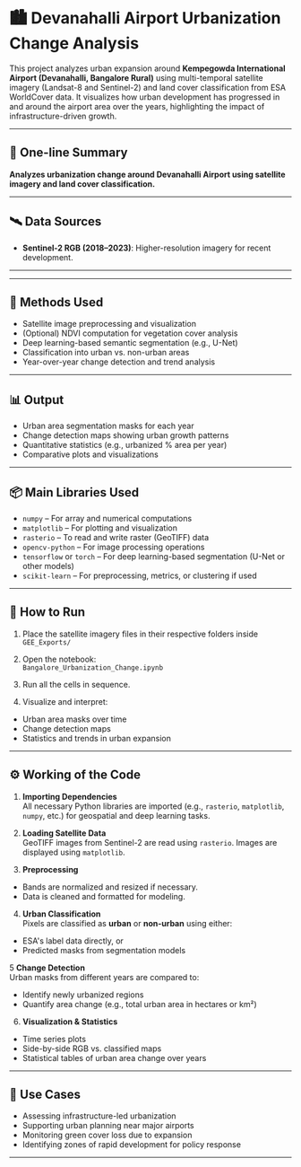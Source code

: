 # 🏙️ Devanahalli Airport Urbanization Change Analysis

This project analyzes urban expansion around **Kempegowda International Airport (Devanahalli, Bangalore Rural)** using multi-temporal satellite imagery (Landsat-8 and Sentinel-2) and land cover classification from ESA WorldCover data. It visualizes how urban development has progressed in and around the airport area over the years, highlighting the impact of infrastructure-driven growth.

---

## 📌 One-line Summary

**Analyzes urbanization change around Devanahalli Airport using satellite imagery and land cover classification.**

---

## 🛰️ Data Sources
- **Sentinel-2 RGB (2018–2023)**: Higher-resolution imagery for recent development.

---

---

## 🧠 Methods Used

- Satellite image preprocessing and visualization
- (Optional) NDVI computation for vegetation cover analysis
- Deep learning-based semantic segmentation (e.g., U-Net)
- Classification into urban vs. non-urban areas
- Year-over-year change detection and trend analysis

---

## 📊 Output

- Urban area segmentation masks for each year
- Change detection maps showing urban growth patterns
- Quantitative statistics (e.g., urbanized % area per year)
- Comparative plots and visualizations

---

## 📦 Main Libraries Used

- `numpy` – For array and numerical computations  
- `matplotlib` – For plotting and visualization  
- `rasterio` – To read and write raster (GeoTIFF) data  
- `opencv-python` – For image processing operations  
- `tensorflow` or `torch` – For deep learning-based segmentation (U-Net or other models)  
- `scikit-learn` – For preprocessing, metrics, or clustering if used  

---

## 🚀 How to Run

1. Place the satellite imagery files in their respective folders inside `GEE_Exports/`

2. Open the notebook:  
`Bangalore_Urbanization_Change.ipynb`

3. Run all the cells in sequence.

4. Visualize and interpret:
- Urban area masks over time
- Change detection maps
- Statistics and trends in urban expansion

---

## ⚙️ Working of the Code

1. **Importing Dependencies**  
All necessary Python libraries are imported (e.g., `rasterio`, `matplotlib`, `numpy`, etc.) for geospatial and deep learning tasks.

2. **Loading Satellite Data**  
GeoTIFF images from Sentinel-2 are read using `rasterio`. Images are displayed using `matplotlib`.

3. **Preprocessing**  
- Bands are normalized and resized if necessary.
- Data is cleaned and formatted for modeling.

4. **Urban Classification**  
Pixels are classified as **urban** or **non-urban** using either:
- ESA's label data directly, or
- Predicted masks from segmentation models

5 **Change Detection**  
Urban masks from different years are compared to:
- Identify newly urbanized regions
- Quantify area change (e.g., total urban area in hectares or km²)

6. **Visualization & Statistics**  
- Time series plots
- Side-by-side RGB vs. classified maps
- Statistical tables of urban area change over years

---

## 📌 Use Cases

- Assessing infrastructure-led urbanization
- Supporting urban planning near major airports
- Monitoring green cover loss due to expansion
- Identifying zones of rapid development for policy response

---



